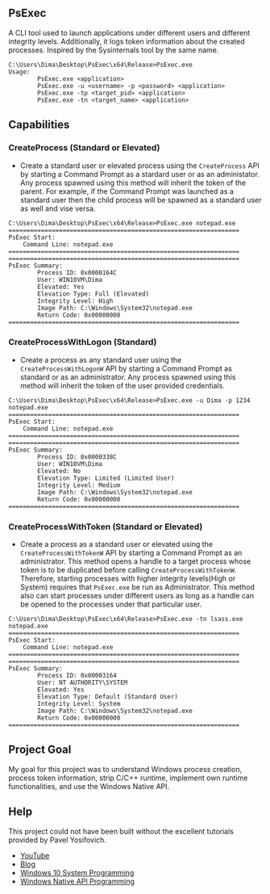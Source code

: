 ## PsExec
A CLI tool used to launch applications under different users and different integrity levels. Additionally, it logs token information about the created processes. Inspired by the Sysinternals tool by the same name.
```
C:\Users\Dima\Desktop\PsExec\x64\Release>PsExec.exe
Usage:
        PsExec.exe <application>
        PsExec.exe -u <username> -p <password> <application>
        PsExec.exe -tp <target_pid> <application>
        PsExec.exe -tn <target_name> <application>
```

## Capabilities
### CreateProcess (Standard or Elevated)
- Create a standard user or elevated process using the `CreateProcess` API by starting a Command Prompt as a stardard user or as an administator. Any process spawned using this method will inherit the token of the parent. For example, if the Command Prompt was launched as a standard user then the child process will be spawned as a standard user as well and vise versa.
```
C:\Users\Dima\Desktop\PsExec\x64\Release>PsExec.exe notepad.exe
================================================================
PsExec Start:
    Command Line: notepad.exe
================================================================
================================================================
PsExec Summary:
        Process ID: 0x0000164C
        User: WIN10VM\Dima
        Elevated: Yes
        Elevation Type: Full (Elevated)
        Integrity Level: High
        Image Path: C:\Windows\System32\notepad.exe
        Return Code: 0x00000000
================================================================

```
### CreateProcessWithLogon (Standard)
- Create a process as any standard user using the `CreateProcessWithLogonW` API by starting a Command Prompt as standard or as an administrator. Any process spawned using this method will inherit the token of the user provided credentials.
```
C:\Users\Dima\Desktop\PsExec\x64\Release>PsExec.exe -u Dima -p 1234 notepad.exe
================================================================
PsExec Start:
    Command Line: notepad.exe
================================================================
================================================================
PsExec Summary:
        Process ID: 0x0000338C
        User: WIN10VM\Dima
        Elevated: No
        Elevation Type: Limited (Limited User)
        Integrity Level: Medium
        Image Path: C:\Windows\System32\notepad.exe
        Return Code: 0x00000000
================================================================

```
### CreateProcessWithToken (Standard or Elevated)
- Create a process as a standard user or elevated using the `CreateProcessWithTokenW` API by starting a Command Prompt as an administrator. This method opens a handle to a target process whose token is to be duplicated before calling `CreateProcessWithTokenW`. Therefore, starting processes with higher integrity levels(High or System) requires that `PsExec.exe` be run as Administrator. This method also can start processes under different users as long as a handle can be opened to the processes under that particular user.
```
C:\Users\Dima\Desktop\PsExec\x64\Release>PsExec.exe -tn lsass.exe notepad.exe
================================================================
PsExec Start:
    Command Line: notepad.exe
================================================================
================================================================
PsExec Summary:
        Process ID: 0x00003164
        User: NT AUTHORITY\SYSTEM
        Elevated: Yes
        Elevation Type: Default (Standard User)
        Integrity Level: System
        Image Path: C:\Windows\System32\notepad.exe
        Return Code: 0x00000000
================================================================

```

## Project Goal
My goal for this project was to understand Windows process creation, process token information, strip C/C++ runtime, implement own runtime functionalities, and use the Windows Native API.

## Help
This project could not have been built without the excellent tutorials provided by Pavel Yosifovich.
- [YouTube](https://www.youtube.com/@zodiacon)
- [Blog](https://scorpiosoftware.net/)
- [Windows 10 System Programming](https://leanpub.com/b/windows10systemprogrammingP1and2)
- [Windows Native API Programming](https://leanpub.com/windowsnativeapiprogramming)
